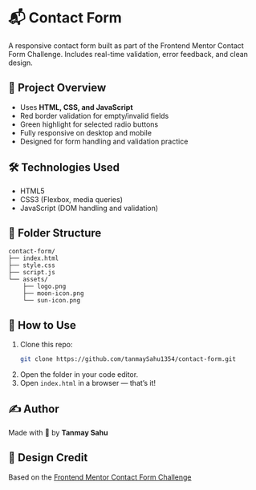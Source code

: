 # 📬 Contact Form

A responsive contact form built as part of the Frontend Mentor Contact Form Challenge. Includes real-time validation, error feedback, and clean design.

## 📁 Project Overview

- Uses **HTML, CSS, and JavaScript**
- Red border validation for empty/invalid fields
- Green highlight for selected radio buttons
- Fully responsive on desktop and mobile
- Designed for form handling and validation practice

## 🛠️ Technologies Used

- HTML5
- CSS3 (Flexbox, media queries)
- JavaScript (DOM handling and validation)

## 📂 Folder Structure

```
contact-form/
├── index.html
├── style.css
├── script.js
└── assets/
    ├── logo.png
    ├── moon-icon.png
    └── sun-icon.png
```

## 🚀 How to Use

1. Clone this repo:
   ```bash
   git clone https://github.com/tanmaySahu1354/contact-form.git
   ```
2. Open the folder in your code editor.
3. Open `index.html` in a browser — that’s it!

## ✍️ Author

Made with 💛 by **Tanmay Sahu**

## 🎨 Design Credit

Based on the [Frontend Mentor Contact Form Challenge](https://www.frontendmentor.io/challenges/contact-form--G-hYlqKJj)
